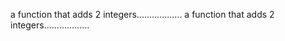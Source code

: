 a function that adds 2 integers..................
a function that adds 2 integers..................
